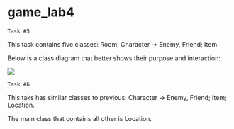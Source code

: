 # game_lab4

`Task #5`

This task contains five classes: Room; Character -> Enemy, Friend; Item.


Below is a class diagram that better shows their purpose and interaction:

![](https://drive.google.com/uc?export=view&amp;id=1n7Wa4WM4WuiP-3ynXMePuVLiUVKkVVzm)

`Task #6`

This taks has similar classes to previous: Character -> Enemy, Friend; Item; Location. 

The main class that contains all other is Location. 

